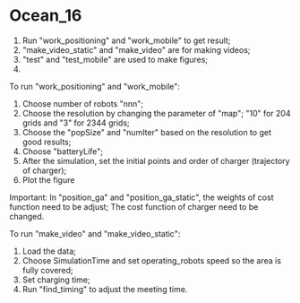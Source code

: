 # Ocean_16

1. Run "work_positioning" and "work_mobile" to get result;
2. "make_video_static" and "make_video" are for making videos;
3. "test" and "test_mobile" are used to make figures;
4. 

To run "work_positioning" and "work_mobile":
1. Choose number of robots "nnn";
2. Choose the resolution by changing the parameter of "map"; "10" for 204 grids and "3" for 2344 grids;
3. Choose the "popSize" and "numIter" based on the resolution to get good results;
4. Choose "batteryLife";
5. After the simulation, set the initial points and order of charger (trajectory of charger);
6. Plot the figure

Important:
In "position_ga" and "position_ga_static", the weights of cost function need to be adjust; The cost function of charger need to be changed.

To run "make_video" and "make_video_static":
1. Load the data;
2. Choose SimulationTime and set operating_robots speed so the area is fully covered;
3. Set charging time;
4. Run "find_timing" to adjust the meeting time.